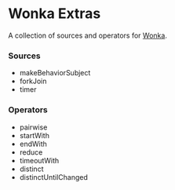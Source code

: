 # Wonka Extras

A collection of sources and operators for [Wonka](https://github.com/kitten/wonka).

### Sources

- makeBehaviorSubject
- forkJoin
- timer

### Operators

- pairwise
- startWith
- endWith
- reduce
- timeoutWith
- distinct
- distinctUntilChanged
